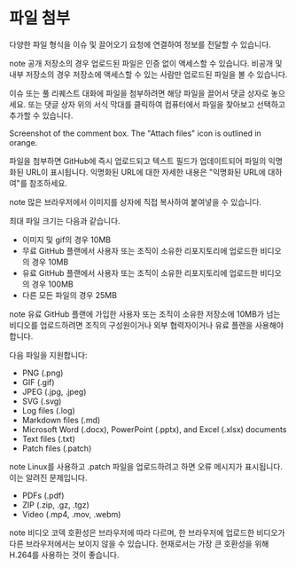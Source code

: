 # 파일 첨부
다양한 파일 형식을 이슈 및 끌어오기 요청에 연결하여 정보를 전달할 수 있습니다.

note 공개 저장소의 경우 업로드된 파일은 인증 없이 액세스할 수 있습니다. 비공개 및 내부 저장소의 경우 저장소에 액세스할 수 있는 사람만 업로드된 파일을 볼 수 있습니다.

이슈 또는 풀 리퀘스트 대화에 파일을 첨부하려면 해당 파일을 끌어서 댓글 상자로 놓으세요. 또는 댓글 상자 위의 서식 막대를 클릭하여 컴퓨터에서 파일을 찾아보고 선택하고 추가할 수 있습니다.

Screenshot of the comment box. The "Attach files" icon is outlined in orange.

파일을 첨부하면 GitHub에 즉시 업로드되고 텍스트 필드가 업데이트되어 파일의 익명화된 URL이 표시됩니다. 익명화된 URL에 대한 자세한 내용은 "익명화된 URL에 대하여"를 참조하세요.

note 많은 브라우저에서 이미지를 상자에 직접 복사하여 붙여넣을 수 있습니다.

최대 파일 크기는 다음과 같습니다.

- 이미지 및 gif의 경우 10MB
- 무료 GitHub 플랜에서 사용자 또는 조직이 소유한 리포지토리에 업로드한 비디오의 경우 10MB
- 유료 GitHub 플랜에서 사용자 또는 조직이 소유한 리포지토리에 업로드한 비디오의 경우 100MB
- 다른 모든 파일의 경우 25MB

note 유료 GitHub 플랜에 가입한 사용자 또는 조직이 소유한 저장소에 10MB가 넘는 비디오를 업로드하려면 조직의 구성원이거나 외부 협력자이거나 유료 플랜을 사용해야 합니다.

다음 파일을 지원합니다:
- PNG (.png)
- GIF (.gif)
- JPEG (.jpg, .jpeg)
- SVG (.svg)
- Log files (.log)
- Markdown files (.md)
- Microsoft Word (.docx), PowerPoint (.pptx), and Excel (.xlsx) documents
- Text files (.txt)
- Patch files (.patch)

note 
Linux를 사용하고 .patch 파일을 업로드하려고 하면 오류 메시지가 표시됩니다. 이는 알려진 문제입니다.

- PDFs (.pdf)
- ZIP (.zip, .gz, .tgz)
- Video (.mp4, .mov, .webm)

note
비디오 코덱 호환성은 브라우저에 따라 다르며, 한 브라우저에 업로드한 비디오가 다른 브라우저에서는 보이지 않을 수 있습니다. 현재로서는 가장 큰 호환성을 위해 H.264를 사용하는 것이 좋습니다.